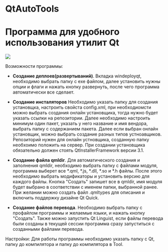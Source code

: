 # QtAutoTools

# Программа для удобного использования утилит Qt

<img src="https://habrastorage.org/webt/dc/iq/f7/dciqf78gir_jddxhwgy6b7bbyuy.png" />

Возможности программы:

- **Создание деплоев(развертываний)**.  Вкладка windeployqt, необходимо выбрать папку с exe файлом, далее установить нужны опции и флаги и нажать кнопку развернуть, после чего программа автоматически все сделает.

- **Создание инсталяторов** Необходимо указать папку для создания установщка, настроить свойста config.xml, при необходиомсти можно выбрать создания онлайн установщика, тогда нужно будет указать ссылки на репозитории. Далее необходимо настроить минимум один пакет, указать у него название и имя вендора, выбрать папку с содержанием пакета. Далее если выбран онлайн установщик, можно выбрать создание разных типов устноавщиков. Репозиторий нужен для онлайн устновщика, созданную папку необхоимо положить на сервер. При создании установщика  обязательно должен стоять QtInstallerFramework версии 3.1.

- **Создание файла qmldir**. Для автоматического создания и заполнения qmldir, необходимо выбрать папку с файлами модуля, программа выберет все *.qml, *.js, *.dll, *.so и *.h файлы. После этого необходимо выбрать модификаторы и установить версию для каждого файлы. Кнопка "Создать" запишет все в qmldir, имя модуля будет выбрано в соответствии с именем папки, выбранной ранее. При желании можно создать файл .qmltypes для описания и включить поддержку дизайне Qt Quick.

- **Создание файлов перевода**. Необходимо выбрать папку с профайлом программы и желаемые языки, и нажать кнопку "Создать". Также можно запустить Qt Linguist, если файлы перевода были созданы в текущей сессии программа сразу запуститься с созданными файлами перевода.


Настройки: Для работы программы необходимо указать папку с Qt, папку до компилятора и папку до компилятора в Tool. 
